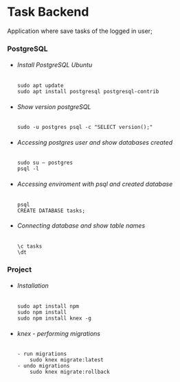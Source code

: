 # Task Backend
 Application where save tasks of the logged in user;
           
 ### PostgreSQL
 
 - ###### Install PostgreSQL Ubuntu
       sudo apt update
       sudo apt install postgresql postgresql-contrib
 - ###### Show version postgreSQL
       sudo -u postgres psql -c "SELECT version();"
 - ###### Accessing postgres user and show databases created
       sudo su – postgres
       psql -l
 - ###### Accessing enviroment with psql and created database
       psql
       CREATE DATABASE tasks;
 - ###### Connecting database and show table names
       \c tasks
       \dt
       
 ### Project
 - ###### Installation
       sudo apt install npm
       sudo npm install
       sudo npm install knex -g
 - ###### knex - performing migrations
       - run migrations
           sudo knex migrate:latest
       - undo migrations
           sudo knex migrate:rollback
